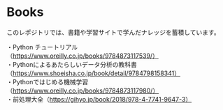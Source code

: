 # Books
このレポジトリでは、書籍や学習サイトで学んだナレッジを蓄積しています。

・Python チュートリアル（https://www.oreilly.co.jp/books/9784873117539/）<br>
・Pythonによるあたらしいデータ分析の教科書（https://www.shoeisha.co.jp/book/detail/9784798158341）<br>
・Pythonではじめる機械学習（https://www.oreilly.co.jp/books/9784873117980/）<br>
・前処理大全（https://gihyo.jp/book/2018/978-4-7741-9647-3）<br>
